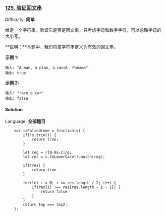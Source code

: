 ### [125\. 验证回文串](https://leetcode-cn.com/problems/valid-palindrome/)

Difficulty: **简单**


给定一个字符串，验证它是否是回文串，只考虑字母和数字字符，可以忽略字母的大小写。

**说明：**本题中，我们将空字符串定义为有效的回文串。

**示例 1:**

```
输入: "A man, a plan, a canal: Panama"
输出: true
```

**示例 2:**

```
输入: "race a car"
输出: false
```


#### Solution

Language: **全部题目**

```全部题目
​    var isPalindrome = function(s) {
        if(!s.trim()) {
            return true;
        }

        let reg = /[0-9a-z]/g;
        let res = s.toLowerCase().match(reg);
        
        if(!res) {
            return true
        }

        for(let i = 0; i <= res.length / 2; i++) {
            if(res[i] !== res[res.length - i - 1]) {
                return false
            }
        }
        return tmp === tmp2;
    };
```